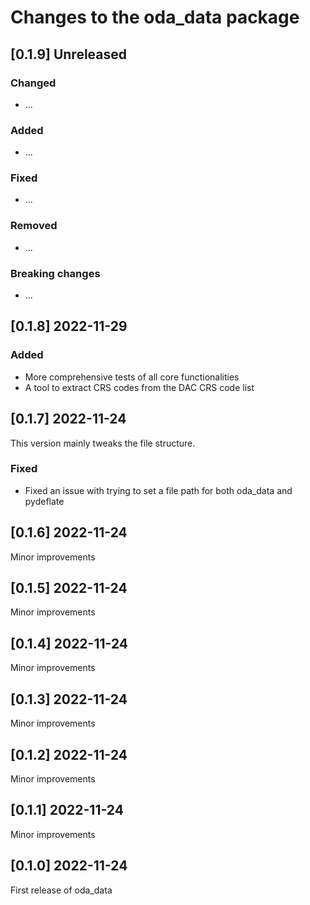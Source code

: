 # Changes to the oda_data package

## [0.1.9] Unreleased


### Changed
* ...

### Added
* ...

### Fixed
* ...

### Removed
* ...

### Breaking changes
* ...

## [0.1.8] 2022-11-29

### Added
* More comprehensive tests of all core functionalities
* A tool to extract CRS codes from the DAC CRS code list

## [0.1.7] 2022-11-24
This version mainly tweaks the file structure.

### Fixed
* Fixed an issue with trying to set a file path for both oda_data and pydeflate

## [0.1.6] 2022-11-24
Minor improvements

## [0.1.5] 2022-11-24
Minor improvements

## [0.1.4] 2022-11-24
Minor improvements

## [0.1.3] 2022-11-24
Minor improvements

## [0.1.2] 2022-11-24
Minor improvements

## [0.1.1] 2022-11-24
Minor improvements

## [0.1.0] 2022-11-24
First release of oda_data